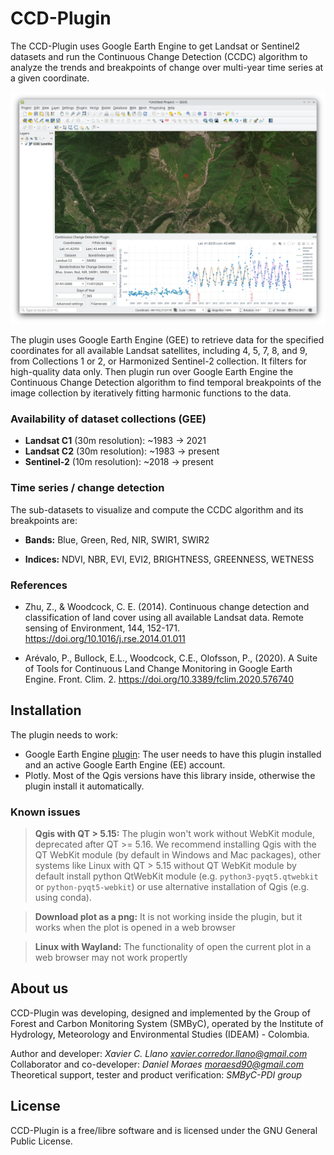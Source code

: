 # CCD-Plugin

The CCD-Plugin uses Google Earth Engine to get Landsat or Sentinel2 datasets and run the Continuous Change Detection 
(CCDC) algorithm to analyze the trends and breakpoints of change over multi-year time series at a given coordinate.

![](screenshot.webp)

The plugin uses Google Earth Engine (GEE) to retrieve data for the specified coordinates for all available Landsat 
satellites, including 4, 5, 7, 8, and 9, from Collections 1 or 2, or Harmonized Sentinel-2 collection. It filters for 
high-quality data only. Then plugin run over Google Earth Engine the Continuous Change Detection algorithm to find 
temporal breakpoints of the image collection by iteratively fitting harmonic functions to the data.

### Availability of dataset collections (GEE)

- **Landsat C1** (30m resolution): ~1983 → 2021
- **Landsat C2** (30m resolution): ~1983 → present
- **Sentinel-2** (10m resolution): ~2018 → present


### Time series / change detection

The sub-datasets to visualize and compute the CCDC algorithm and its breakpoints are:

- **Bands:** Blue, Green, Red, NIR, SWIR1, SWIR2

- **Indices:** NDVI, NBR, EVI, EVI2, BRIGHTNESS, GREENNESS, WETNESS

### References

- Zhu, Z., & Woodcock, C. E. (2014). Continuous change detection and classification of land cover using all available Landsat data. Remote sensing of Environment, 144, 152-171. https://doi.org/10.1016/j.rse.2014.01.011

- Arévalo, P., Bullock, E.L., Woodcock, C.E., Olofsson, P., (2020). A Suite of Tools for Continuous Land Change Monitoring in Google Earth Engine. Front. Clim. 2. https://doi.org/10.3389/fclim.2020.576740

## Installation

The plugin needs to work:

- Google Earth Engine [plugin](https://gee-community.github.io/qgis-earthengine-plugin/ ): The user needs to have this plugin installed and an active Google Earth Engine (EE) account.
- Plotly. Most of the Qgis versions have this library inside, otherwise the plugin install it automatically.

### Known issues

> **Qgis with QT > 5.15:**
> The plugin won't work without WebKit module, deprecated after QT >= 5.16. We recommend installing
> Qgis with the QT WebKit module (by default in Windows and Mac packages), other systems like Linux with QT > 5.15 
> without QT WebKit module by default install python QtWebKit module (e.g. `python3-pyqt5.qtwebkit` or 
> `python-pyqt5-webkit`) or use alternative installation of Qgis (e.g. using conda).

> **Download plot as a png:**
> It is not working inside the plugin, but it works when the plot is opened in a web browser

> **Linux with Wayland:**
> The functionality of open the current plot in a web browser may not work propertly

## About us

CCD-Plugin was developing, designed and implemented by the Group of Forest and Carbon Monitoring System (SMByC), operated by the Institute of Hydrology, Meteorology and Environmental Studies (IDEAM) - Colombia.

Author and developer: *Xavier C. Llano* *<xavier.corredor.llano@gmail.com>*  
Collaborator and co-developer: *Daniel Moraes* *<moraesd90@gmail.com>*  
Theoretical support, tester and product verification: *SMByC-PDI group*  

## License

CCD-Plugin is a free/libre software and is licensed under the GNU General Public License.
